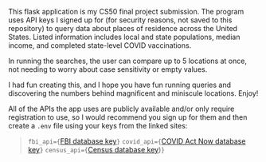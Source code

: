 This flask application is my CS50 final project submission. The program uses API keys I signed up for (for security reasons, not saved to this repository) to query data about places of residence across the United States. Listed information includes local and state populations, median income, and completed state-level COVID vaccinations.

In running the searches, the user can compare up to 5 locations at once, not needing to worry about case sensitivity or empty values.

I had fun creating this, and I hope you have fun running queries and discovering the numbers behind magnificent and miniscule locations. Enjoy!

All of the APIs the app uses are publicly available and/or only require registration to use, so I would recommend you sign up for them and then create a `.env` file using your keys from the linked sites:
>`fbi_api={`[FBI database key](https://crime-data-explorer.fr.cloud.gov/pages/home)`}`
>`covid_api={`[COVID Act Now database key](https://covidactnow.org/data-api)`}`
>`census_api={`[Census database key](https://www.census.gov/data/developers/data-sets/acs-5year.html))`}`